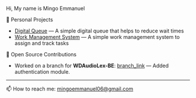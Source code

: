  Hi, My name is Mingo Emmanuel

🚀 Personal Projects
- [Digital Queue](https://github.com/emmanuelmingo/SQueue) — A simple digital queue that helps to reduce wait times
- [Work Management System](https://github.com/emmanuelmingo/WorkDesK) — A simple work management system to assign and track tasks

 🌟 Open Source Contributions
- Worked on a branch for **WDAudioLex-BE**: [branch_link](https://github.com/emmanuelmingo/WDAudioLex-BE/branches) — Added authentication module.

---

 📫 How to reach me: mingoemmanuel06@gmail.com

